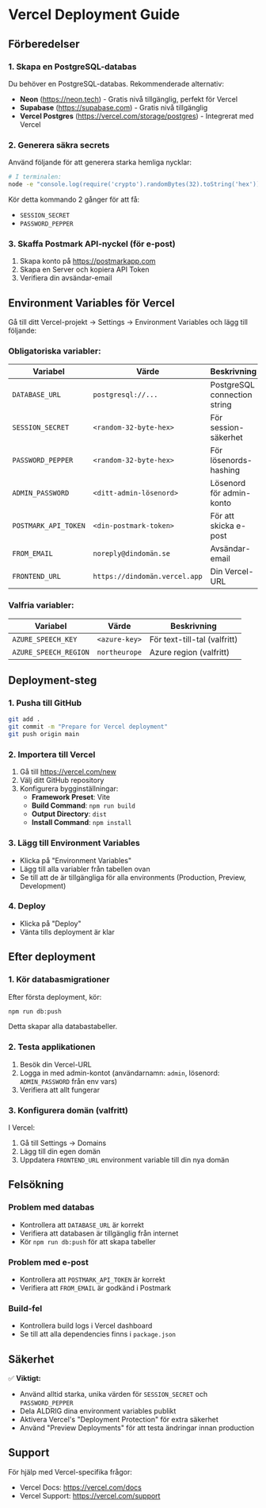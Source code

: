 # Vercel Deployment Guide

## Förberedelser

### 1. Skapa en PostgreSQL-databas
Du behöver en PostgreSQL-databas. Rekommenderade alternativ:
- **Neon** (https://neon.tech) - Gratis nivå tillgänglig, perfekt för Vercel
- **Supabase** (https://supabase.com) - Gratis nivå tillgänglig
- **Vercel Postgres** (https://vercel.com/storage/postgres) - Integrerat med Vercel

### 2. Generera säkra secrets
Använd följande för att generera starka hemliga nycklar:

```bash
# I terminalen:
node -e "console.log(require('crypto').randomBytes(32).toString('hex'))"
```

Kör detta kommando 2 gånger för att få:
- `SESSION_SECRET`
- `PASSWORD_PEPPER`

### 3. Skaffa Postmark API-nyckel (för e-post)
1. Skapa konto på https://postmarkapp.com
2. Skapa en Server och kopiera API Token
3. Verifiera din avsändar-email

## Environment Variables för Vercel

Gå till ditt Vercel-projekt → Settings → Environment Variables och lägg till följande:

### Obligatoriska variabler:

| Variabel | Värde | Beskrivning |
|----------|-------|-------------|
| `DATABASE_URL` | `postgresql://...` | PostgreSQL connection string |
| `SESSION_SECRET` | `<random-32-byte-hex>` | För session-säkerhet |
| `PASSWORD_PEPPER` | `<random-32-byte-hex>` | För lösenords-hashing |
| `ADMIN_PASSWORD` | `<ditt-admin-lösenord>` | Lösenord för admin-konto |
| `POSTMARK_API_TOKEN` | `<din-postmark-token>` | För att skicka e-post |
| `FROM_EMAIL` | `noreply@dindomän.se` | Avsändar-email |
| `FRONTEND_URL` | `https://dindomän.vercel.app` | Din Vercel-URL |

### Valfria variabler:

| Variabel | Värde | Beskrivning |
|----------|-------|-------------|
| `AZURE_SPEECH_KEY` | `<azure-key>` | För text-till-tal (valfritt) |
| `AZURE_SPEECH_REGION` | `northeurope` | Azure region (valfritt) |

## Deployment-steg

### 1. Pusha till GitHub
```bash
git add .
git commit -m "Prepare for Vercel deployment"
git push origin main
```

### 2. Importera till Vercel
1. Gå till https://vercel.com/new
2. Välj ditt GitHub repository
3. Konfigurera bygginställningar:
   - **Framework Preset**: Vite
   - **Build Command**: `npm run build`
   - **Output Directory**: `dist`
   - **Install Command**: `npm install`

### 3. Lägg till Environment Variables
- Klicka på "Environment Variables"
- Lägg till alla variabler från tabellen ovan
- Se till att de är tillgängliga för alla environments (Production, Preview, Development)

### 4. Deploy
- Klicka på "Deploy"
- Vänta tills deployment är klar

## Efter deployment

### 1. Kör databasmigrationer
Efter första deployment, kör:
```bash
npm run db:push
```

Detta skapar alla databastabeller.

### 2. Testa applikationen
1. Besök din Vercel-URL
2. Logga in med admin-kontot (användarnamn: `admin`, lösenord: `ADMIN_PASSWORD` från env vars)
3. Verifiera att allt fungerar

### 3. Konfigurera domän (valfritt)
I Vercel:
1. Gå till Settings → Domains
2. Lägg till din egen domän
3. Uppdatera `FRONTEND_URL` environment variable till din nya domän

## Felsökning

### Problem med databas
- Kontrollera att `DATABASE_URL` är korrekt
- Verifiera att databasen är tillgänglig från internet
- Kör `npm run db:push` för att skapa tabeller

### Problem med e-post
- Kontrollera att `POSTMARK_API_TOKEN` är korrekt
- Verifiera att `FROM_EMAIL` är godkänd i Postmark

### Build-fel
- Kontrollera build logs i Vercel dashboard
- Se till att alla dependencies finns i `package.json`

## Säkerhet

✅ **Viktigt:**
- Använd alltid starka, unika värden för `SESSION_SECRET` och `PASSWORD_PEPPER`
- Dela ALDRIG dina environment variables publikt
- Aktivera Vercel's "Deployment Protection" för extra säkerhet
- Använd "Preview Deployments" för att testa ändringar innan production

## Support

För hjälp med Vercel-specifika frågor:
- Vercel Docs: https://vercel.com/docs
- Vercel Support: https://vercel.com/support
